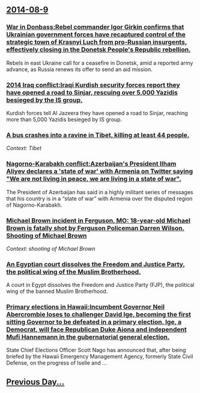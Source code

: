 ## [2014-08-9](/news/2014/08/9/index.md)

### [War in Donbass:Rebel commander Igor Girkin confirms that Ukrainian government forces have recaptured control of the strategic town of Krasnyi Luch from pro-Russian insurgents, effectively closing in the Donetsk People's Republic rebellion. ](/news/2014/08/9/war-in-donbass-prebel-commander-igor-girkin-confirms-that-ukrainian-government-forces-have-recaptured-control-of-the-strategic-town-of-krasn.md)
Rebels in east Ukraine call for a ceasefire in Donetsk, amid a reported army advance, as Russia renews its offer to send an aid mission.

### [2014 Iraq conflict:Iraqi Kurdish security forces report they have opened a road to Sinjar, rescuing over 5,000 Yazidis besieged by the IS group. ](/news/2014/08/9/2014-iraq-conflict-piraqi-kurdish-security-forces-report-they-have-opened-a-road-to-sinjar-rescuing-over-5-000-yazidis-besieged-by-the-is-g.md)
Kurdish forces tell Al Jazeera they have opened a road to Sinjar, reaching more than 5,000 Yazidis besieged by IS group.

### [A bus crashes into a ravine in Tibet, killing at least 44 people. ](/news/2014/08/9/a-bus-crashes-into-a-ravine-in-tibet-killing-at-least-44-people.md)
_Context: Tibet_

### [Nagorno-Karabakh conflict:Azerbaijan's President Ilham Aliyev declares a 'state of war' with Armenia on Twitter saying "We are not living in peace, we are living in a state of war". ](/news/2014/08/9/nagorno-karabakh-conflict-pazerbaijan-s-president-ilham-aliyev-declares-a-astate-of-wara-with-armenia-on-twitter-saying-awe-are-not-li.md)
The President of Azerbaijan has said in a highly militant series of messages that his country is in a “state of war” with Armenia over the disputed region of Nagorno-Karabakh.

### [Michael Brown incident in Ferguson, MO: 18-year-old Michael Brown is fatally shot by Ferguson Policeman Darren Wilson. Shooting of Michael Brown](/news/2014/08/9/michael-brown-incident-in-ferguson-mo-18-year-old-michael-brown-is-fatally-shot-by-ferguson-policeman-darren-wilson-shooting-of-michael-b.md)
_Context: shooting of Michael Brown_

### [An Egyptian court dissolves the Freedom and Justice Party, the political wing of the Muslim Brotherhood. ](/news/2014/08/9/an-egyptian-court-dissolves-the-freedom-and-justice-party-the-political-wing-of-the-muslim-brotherhood.md)
A court in Egypt dissolves the Freedom and Justice Party (FJP), the political wing of the banned Muslim Brotherhood.

### [Primary elections in Hawaii:Incumbent Governor Neil Abercrombie loses to challenger David Ige, becoming the first sitting Governor to be defeated in a primary election. Ige, a Democrat, will face Republican Duke Aiona and independent Mufi Hannemann in the gubernatorial general election. ](/news/2014/08/9/primary-elections-in-hawaii-pincumbent-governor-neil-abercrombie-loses-to-challenger-david-ige-becoming-the-first-sitting-governor-to-be-de.md)
State Chief Elections Officer Scott Nago has announced that, after being briefed by the Hawaii Emergency Management Agency, formerly State Civil Defense, on the progress of Iselle and ...

## [Previous Day...](/news/2014/08/8/index.md)

